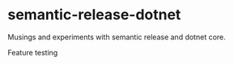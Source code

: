 # semantic-release-dotnet
Musings and experiments with semantic release and dotnet core.

Feature testing